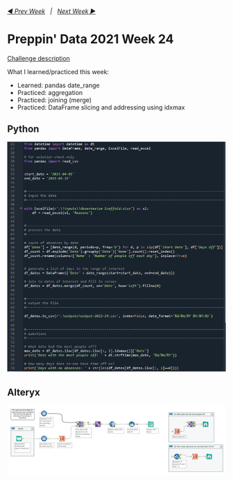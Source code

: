 <h6><a href="..\preppin-data-2021-23\README.md">◀  Prev Week</a>&nbsp;&nbsp;&nbsp;|&nbsp;&nbsp;&nbsp;<a href="..\preppin-data-2021-25\README.md">Next Week  ▶</a></h6>

# Preppin' Data 2021 Week 24

[Challenge description](https://preppindata.blogspot.com/2021/06/2021-week-24-c-co-absence-monitoring.html)

What I learned/practiced this week:
* Learned: pandas date_range
* Practiced: aggregation
* Practiced: joining (merge)
* Practiced: DataFrame slicing and addressing using idxmax

## Python
<a href="preppin-data-2021-24.py">
<img src="img-python-code-2021-24.png?raw=true" alt="Python code">
</a>

## Alteryx
<a href="preppin-data-2021-24.yxzp">
<img src="img-alteryx-2021-24.png?raw=true" alt="Alteryx workflow">
</a>
